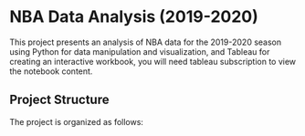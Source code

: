 # NBA Data Analysis (2019-2020)

This project presents an analysis of NBA data for the 2019-2020 season using Python for data manipulation and visualization, and Tableau for creating an interactive workbook, you will need tableau subscription to view the notebook content. 

## Project Structure
The project is organized as follows:

